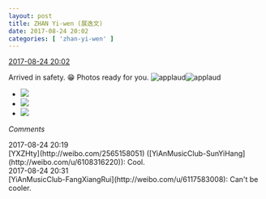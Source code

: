 ```yaml
---
layout: post
title: ZHAN Yi-wen (展逸文)
date: 2017-08-24 20:02
categories: [ 'zhan-yi-wen' ]
---
```


<div class="weibo-info">
  <a href="http://weibo.com/6108090526/FiC2ndZUn">2017-08-24 20:02</a>
</div>

Arrived in safety. :grin: Photos ready for you. ![applaud](http://img.t.sinajs.cn/t4/appstyle/expression/ext/normal/36/gza_org.gif)![applaud](http://img.t.sinajs.cn/t4/appstyle/expression/ext/normal/36/gza_org.gif)

<!-- more -->

<ul class="weibo-pic-list-1">
  <li class="weibo-pic">
    <a href="http://wx2.sinaimg.cn/mw690/006FmVn8gy1fiv2ef12l4j30k00zkq8a.jpg"><img src="//wx2.sinaimg.cn/thumb150/006FmVn8gy1fiv2ef12l4j30k00zkq8a.jpg" /></a>
  </li>
  <li class="weibo-pic">
    <a href="http://wx3.sinaimg.cn/mw690/006FmVn8gy1fiv2esbdbhj30k00zk154.jpg"><img src="//wx3.sinaimg.cn/thumb150/006FmVn8gy1fiv2esbdbhj30k00zk154.jpg" /></a>
  </li>
  <li class="weibo-pic">
    <a href="http://wx3.sinaimg.cn/mw690/006FmVn8gy1fiv2fa8n04j30qo0zktpc.jpg"><img src="//wx3.sinaimg.cn/thumb150/006FmVn8gy1fiv2fa8n04j30qo0zktpc.jpg" /></a>
  </li>
</ul>

*Comments*

<div class="weibo-info">2017-08-24 20:19</div>
[YXZHty](http://weibo.com/2565158051) ([YiAnMusicClub-SunYiHang](http://weibo.com/u/6108316220)): Cool.

<div class="weibo-info">2017-08-24 20:31</div>
[YiAnMusicClub-FangXiangRui](http://weibo.com/u/6117583008): Can't be cooler.
